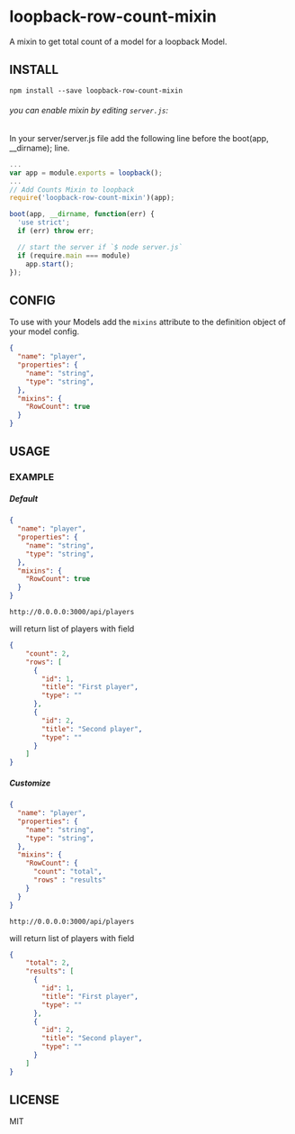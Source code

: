 # loopback-row-count-mixin
A mixin to get total count of a model for a loopback Model.

## INSTALL

```
npm install --save loopback-row-count-mixin
```

###### you can enable mixin by editing `server.js`:

In your server/server.js file add the following line before the boot(app, __dirname); line.

```js
...
var app = module.exports = loopback();
...
// Add Counts Mixin to loopback
require('loopback-row-count-mixin')(app);

boot(app, __dirname, function(err) {
  'use strict';
  if (err) throw err;

  // start the server if `$ node server.js`
  if (require.main === module)
    app.start();
});
```


## CONFIG

To use with your Models add the `mixins` attribute to the definition object of your model config.

```json
{
  "name": "player",
  "properties": {
    "name": "string",
    "type": "string",
  },
  "mixins": {
    "RowCount": true
  }
}
```

## USAGE

### EXAMPLE

##### Default

```json
{
  "name": "player",
  "properties": {
    "name": "string",
    "type": "string",
  },
  "mixins": {
    "RowCount": true
  }
}
```

```
http://0.0.0.0:3000/api/players
```

will return list of players with field

```json
{
    "count": 2,
    "rows": [
      {
        "id": 1,
        "title": "First player",
        "type": ""
      },
      {
        "id": 2,
        "title": "Second player",
        "type": ""
      }
    ]
}

```

##### Customize

```json
{
  "name": "player",
  "properties": {
    "name": "string",
    "type": "string",
  },
  "mixins": {
    "RowCount": {
      "count": "total",
      "rows" : "results"
    }
  }
}
```

```
http://0.0.0.0:3000/api/players
```

will return list of players with field

```json
{
    "total": 2,
    "results": [
      {
        "id": 1,
        "title": "First player",
        "type": ""
      },
      {
        "id": 2,
        "title": "Second player",
        "type": ""
      }
    ]
}

```

## LICENSE

MIT
